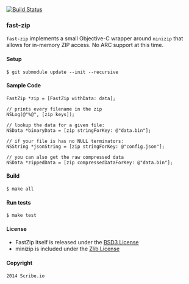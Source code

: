 [![Build Status](https://travis-ci.org/scribe-src/fast-zip.svg)](https://travis-ci.org/scribe-src/fast-zip)

### fast-zip

`fast-zip` implements a small Objective-C wrapper around `minizip` that allows for in-memory ZIP access. No ARC support at this time.

#### Setup

    $ git submodule update --init --recursive

#### Sample Code

    FastZip *zip = [FastZip withData: data];

    // prints every filename in the zip
    NSLog(@"%@", [zip keys]);

    // lookup the data for a given file:
    NSData *binaryData = [zip stringForKey: @"data.bin"];

    // if your file is has no NULL terminators:
    NSString *jsonString = [zip stringForKey: @"config.json"];

    // you can also get the raw compressed data
    NSData *zippedData = [zip compressedDataForKey: @"data.bin"];

#### Build

    $ make all

#### Run tests

    $ make test

#### License

 - FastZip itself is released under the [BSD3 License](http://opensource.org/licenses/BSD-3-Clause)
 - minizip is included under the [Zlib License](www.zlib.net/zlib_license.html)

#### Copyright

    2014 Scribe.io
